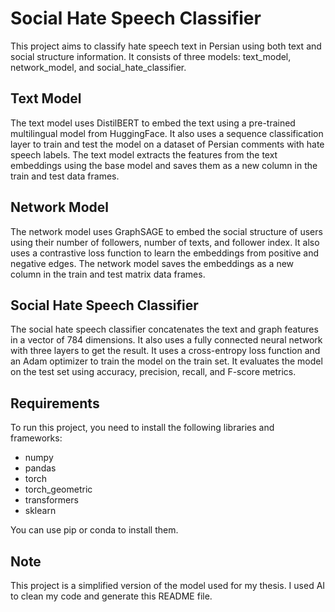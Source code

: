 # Social Hate Speech Classifier

This project aims to classify hate speech text in Persian using both text and social structure information. It consists of three models: text_model, network_model, and social_hate_classifier.

## Text Model

The text model uses DistilBERT to embed the text using a pre-trained multilingual model from HuggingFace. It also uses a sequence classification layer to train and test the model on a dataset of Persian comments with hate speech labels. The text model extracts the features from the text embeddings using the base model and saves them as a new column in the train and test data frames.

## Network Model

The network model uses GraphSAGE to embed the social structure of users using their number of followers, number of texts, and follower index. It also uses a contrastive loss function to learn the embeddings from positive and negative edges. The network model saves the embeddings as a new column in the train and test matrix data frames.

## Social Hate Speech Classifier

The social hate speech classifier concatenates the text and graph features in a vector of 784 dimensions. It also uses a fully connected neural network with three layers to get the result. It uses a cross-entropy loss function and an Adam optimizer to train the model on the train set. It evaluates the model on the test set using accuracy, precision, recall, and F-score metrics.

## Requirements

To run this project, you need to install the following libraries and frameworks:

- numpy
- pandas
- torch
- torch_geometric
- transformers
- sklearn

You can use pip or conda to install them.

## Note

This project is a simplified version of the model used for my thesis. I used AI to clean my code and generate this README file.
